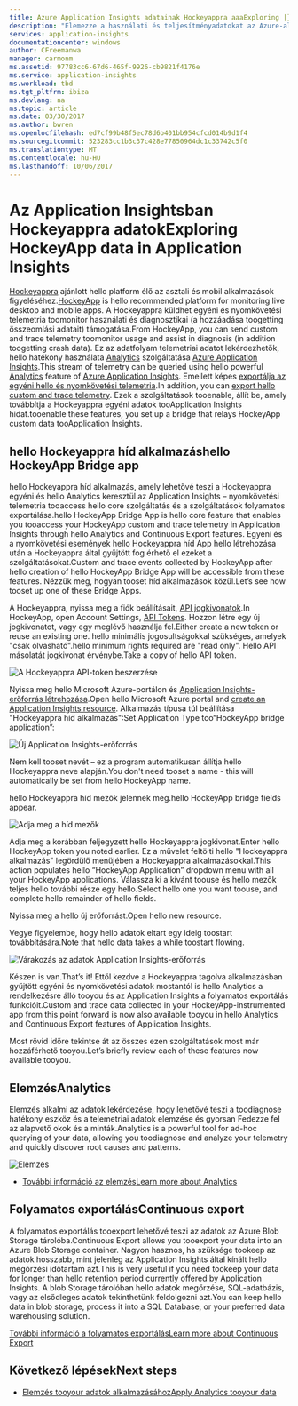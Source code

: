 ```yaml
---
title: Azure Application Insights adatainak Hockeyappra aaaExploring |} Microsoft Docs
description: "Elemezze a használati és teljesítményadatokat az Azure-alkalmazás az Application insights szolgáltatással."
services: application-insights
documentationcenter: windows
author: CFreemanwa
manager: carmonm
ms.assetid: 97783cc6-67d6-465f-9926-cb9821f4176e
ms.service: application-insights
ms.workload: tbd
ms.tgt_pltfrm: ibiza
ms.devlang: na
ms.topic: article
ms.date: 03/30/2017
ms.author: bwren
ms.openlocfilehash: ed7cf99b48f5ec78d6b401bb954cfcd014b9d1f4
ms.sourcegitcommit: 523283cc1b3c37c428e77850964dc1c33742c5f0
ms.translationtype: MT
ms.contentlocale: hu-HU
ms.lasthandoff: 10/06/2017
---
```

# <a name="exploring-hockeyapp-data-in-application-insights"></a><span data-ttu-id="3105a-103">Az Application Insightsban Hockeyappra adatok</span><span class="sxs-lookup"><span data-stu-id="3105a-103">Exploring HockeyApp data in Application Insights</span></span>
<span data-ttu-id="3105a-104">[Hockeyappra](https://azure.microsoft.com/services/hockeyapp/) ajánlott hello platform élő az asztali és mobil alkalmazások figyeléséhez.</span><span class="sxs-lookup"><span data-stu-id="3105a-104">[HockeyApp](https://azure.microsoft.com/services/hockeyapp/) is hello recommended platform for monitoring live desktop and mobile apps.</span></span> <span data-ttu-id="3105a-105">A Hockeyappra küldhet egyéni és nyomkövetési telemetria toomonitor használati és diagnosztikai (a hozzáadása toogetting összeomlási adatait) támogatása.</span><span class="sxs-lookup"><span data-stu-id="3105a-105">From HockeyApp, you can send custom and trace telemetry toomonitor usage and assist in diagnosis (in addition toogetting crash data).</span></span> <span data-ttu-id="3105a-106">Ez az adatfolyam telemetriai adatot lekérdezhetők, hello hatékony használata [Analytics](app-insights-analytics.md) szolgáltatása [Azure Application Insights](app-insights-overview.md).</span><span class="sxs-lookup"><span data-stu-id="3105a-106">This stream of telemetry can be queried using hello powerful [Analytics](app-insights-analytics.md) feature of [Azure Application Insights](app-insights-overview.md).</span></span> <span data-ttu-id="3105a-107">Emellett képes [exportálja az egyéni hello és nyomkövetési telemetria](app-insights-export-telemetry.md).</span><span class="sxs-lookup"><span data-stu-id="3105a-107">In addition, you can [export hello custom and trace telemetry](app-insights-export-telemetry.md).</span></span> <span data-ttu-id="3105a-108">Ezek a szolgáltatások tooenable, állít be, amely továbbítja a Hockeyappra egyéni adatok tooApplication Insights hidat.</span><span class="sxs-lookup"><span data-stu-id="3105a-108">tooenable these features, you set up a bridge that relays HockeyApp custom data tooApplication Insights.</span></span>

## <a name="hello-hockeyapp-bridge-app"></a><span data-ttu-id="3105a-109">hello Hockeyappra híd alkalmazás</span><span class="sxs-lookup"><span data-stu-id="3105a-109">hello HockeyApp Bridge app</span></span>
<span data-ttu-id="3105a-110">hello Hockeyappra híd alkalmazás, amely lehetővé teszi a Hockeyappra egyéni és hello Analytics keresztül az Application Insights – nyomkövetési telemetria tooaccess hello core szolgáltatás és a szolgáltatások folyamatos exportálása.</span><span class="sxs-lookup"><span data-stu-id="3105a-110">hello HockeyApp Bridge App is hello core feature that enables you tooaccess your HockeyApp custom and trace telemetry in Application Insights through hello Analytics and Continuous Export features.</span></span> <span data-ttu-id="3105a-111">Egyéni és a nyomkövetési események hello Hockeyappra híd App hello létrehozása után a Hockeyappra által gyűjtött fog érhető el ezeket a szolgáltatásokat.</span><span class="sxs-lookup"><span data-stu-id="3105a-111">Custom and trace events collected by HockeyApp after hello creation of hello HockeyApp Bridge App will be accessible from these features.</span></span> <span data-ttu-id="3105a-112">Nézzük meg, hogyan tooset híd alkalmazások közül.</span><span class="sxs-lookup"><span data-stu-id="3105a-112">Let’s see how tooset up one of these Bridge Apps.</span></span>

<span data-ttu-id="3105a-113">A Hockeyappra, nyissa meg a fiók beállításait, [API jogkivonatok](https://rink.hockeyapp.net/manage/auth_tokens).</span><span class="sxs-lookup"><span data-stu-id="3105a-113">In HockeyApp, open Account Settings, [API Tokens](https://rink.hockeyapp.net/manage/auth_tokens).</span></span> <span data-ttu-id="3105a-114">Hozzon létre egy új jogkivonatot, vagy egy meglévő használja fel.</span><span class="sxs-lookup"><span data-stu-id="3105a-114">Either create a new token or reuse an existing one.</span></span> <span data-ttu-id="3105a-115">hello minimális jogosultságokkal szükséges, amelyek "csak olvasható".</span><span class="sxs-lookup"><span data-stu-id="3105a-115">hello minimum rights required are "read only".</span></span> <span data-ttu-id="3105a-116">Hello API másolatát jogkivonat érvénybe.</span><span class="sxs-lookup"><span data-stu-id="3105a-116">Take a copy of hello API token.</span></span>

![A Hockeyappra API-token beszerzése](./media/app-insights-hockeyapp-bridge-app/01.png)

<span data-ttu-id="3105a-118">Nyissa meg hello Microsoft Azure-portálon és [Application Insights-erőforrás létrehozása](app-insights-create-new-resource.md).</span><span class="sxs-lookup"><span data-stu-id="3105a-118">Open hello Microsoft Azure portal and [create an Application Insights resource](app-insights-create-new-resource.md).</span></span> <span data-ttu-id="3105a-119">Alkalmazás típusa túl beállítása "Hockeyappra híd alkalmazás":</span><span class="sxs-lookup"><span data-stu-id="3105a-119">Set Application Type too“HockeyApp bridge application”:</span></span>

![Új Application Insights-erőforrás](./media/app-insights-hockeyapp-bridge-app/02.png)

<span data-ttu-id="3105a-121">Nem kell tooset nevét – ez a program automatikusan állítja hello Hockeyappra neve alapján.</span><span class="sxs-lookup"><span data-stu-id="3105a-121">You don't need tooset a name - this will automatically be set from hello HockeyApp name.</span></span>

<span data-ttu-id="3105a-122">hello Hockeyappra híd mezők jelennek meg.</span><span class="sxs-lookup"><span data-stu-id="3105a-122">hello HockeyApp bridge fields appear.</span></span> 

![Adja meg a híd mezők](./media/app-insights-hockeyapp-bridge-app/03.png)

<span data-ttu-id="3105a-124">Adja meg a korábban feljegyzett hello Hockeyappra jogkivonat.</span><span class="sxs-lookup"><span data-stu-id="3105a-124">Enter hello HockeyApp token you noted earlier.</span></span> <span data-ttu-id="3105a-125">Ez a művelet feltölti hello "Hockeyappra alkalmazás" legördülő menüjében a Hockeyappra alkalmazásokkal.</span><span class="sxs-lookup"><span data-stu-id="3105a-125">This action populates hello “HockeyApp Application” dropdown menu with all your HockeyApp applications.</span></span> <span data-ttu-id="3105a-126">Válassza ki a kívánt toouse és hello mezők teljes hello további része egy hello.</span><span class="sxs-lookup"><span data-stu-id="3105a-126">Select hello one you want toouse, and complete hello remainder of hello fields.</span></span> 

<span data-ttu-id="3105a-127">Nyissa meg a hello új erőforrást.</span><span class="sxs-lookup"><span data-stu-id="3105a-127">Open hello new resource.</span></span> 

<span data-ttu-id="3105a-128">Vegye figyelembe, hogy hello adatok eltart egy ideig toostart továbbítására.</span><span class="sxs-lookup"><span data-stu-id="3105a-128">Note that hello data takes a while toostart flowing.</span></span>

![Várakozás az adatok Application Insights-erőforrás](./media/app-insights-hockeyapp-bridge-app/04.png)

<span data-ttu-id="3105a-130">Készen is van.</span><span class="sxs-lookup"><span data-stu-id="3105a-130">That’s it!</span></span> <span data-ttu-id="3105a-131">Ettől kezdve a Hockeyappra tagolva alkalmazásban gyűjtött egyéni és nyomkövetési adatok mostantól is hello Analytics a rendelkezésre álló tooyou és az Application Insights a folyamatos exportálás funkcióit.</span><span class="sxs-lookup"><span data-stu-id="3105a-131">Custom and trace data collected in your HockeyApp-instrumented app from this point forward is now also available tooyou in hello Analytics and Continuous Export features of Application Insights.</span></span>

<span data-ttu-id="3105a-132">Most rövid időre tekintse át az összes ezen szolgáltatások most már hozzáférhető tooyou.</span><span class="sxs-lookup"><span data-stu-id="3105a-132">Let’s briefly review each of these features now available tooyou.</span></span>

## <a name="analytics"></a><span data-ttu-id="3105a-133">Elemzés</span><span class="sxs-lookup"><span data-stu-id="3105a-133">Analytics</span></span>
<span data-ttu-id="3105a-134">Elemzés alkalmi az adatok lekérdezése, hogy lehetővé teszi a toodiagnose hatékony eszköz és a telemetriai adatok elemzése és gyorsan Fedezze fel az alapvető okok és a minták.</span><span class="sxs-lookup"><span data-stu-id="3105a-134">Analytics is a powerful tool for ad-hoc querying of your data, allowing you toodiagnose and analyze your telemetry and quickly discover root causes and patterns.</span></span>

![Elemzés](./media/app-insights-hockeyapp-bridge-app/05.png)

* [<span data-ttu-id="3105a-136">További információ az elemzés</span><span class="sxs-lookup"><span data-stu-id="3105a-136">Learn more about Analytics</span></span>](app-insights-analytics-tour.md)

## <a name="continuous-export"></a><span data-ttu-id="3105a-137">Folyamatos exportálás</span><span class="sxs-lookup"><span data-stu-id="3105a-137">Continuous export</span></span>
<span data-ttu-id="3105a-138">A folyamatos exportálás tooexport lehetővé teszi az adatok az Azure Blob Storage tárolóba.</span><span class="sxs-lookup"><span data-stu-id="3105a-138">Continuous Export allows you tooexport your data into an Azure Blob Storage container.</span></span> <span data-ttu-id="3105a-139">Nagyon hasznos, ha szüksége tookeep az adatok hosszabb, mint jelenleg az Application Insights által kínált hello megőrzési időtartam azt.</span><span class="sxs-lookup"><span data-stu-id="3105a-139">This is very useful if you need tookeep your data for longer than hello retention period currently offered by Application Insights.</span></span> <span data-ttu-id="3105a-140">A blob Storage tárolóban hello adatok megőrzése, SQL-adatbázis, vagy az elsődleges adatok tekinthetünk feldolgozni azt.</span><span class="sxs-lookup"><span data-stu-id="3105a-140">You can keep hello data in blob storage, process it into a SQL Database, or your preferred data warehousing solution.</span></span>

[<span data-ttu-id="3105a-141">További információ a folyamatos exportálás</span><span class="sxs-lookup"><span data-stu-id="3105a-141">Learn more about Continuous Export</span></span>](app-insights-export-telemetry.md)

## <a name="next-steps"></a><span data-ttu-id="3105a-142">Következő lépések</span><span class="sxs-lookup"><span data-stu-id="3105a-142">Next steps</span></span>
* [<span data-ttu-id="3105a-143">Elemzés tooyour adatok alkalmazásához</span><span class="sxs-lookup"><span data-stu-id="3105a-143">Apply Analytics tooyour data</span></span>](app-insights-analytics-tour.md)

